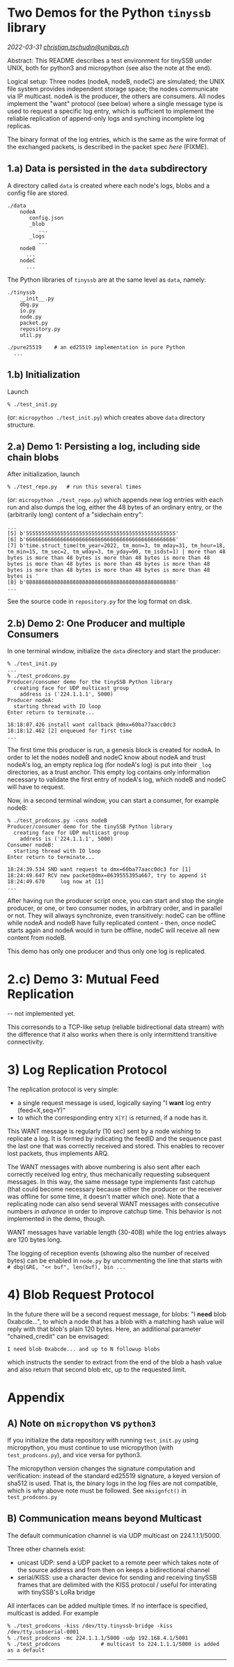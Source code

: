 # Two Demos for the Python ```tinyssb``` library

_2022-03-31 <christian.tschudin@unibas.ch>_

Abstract: This README describes a test environment for tinySSB under
UNIX, both for python3 and micropython (see also the note at the end).

Logical setup: Three nodes (nodeA, nodeB, nodeC) are simulated; the
UNIX file system provides independent storage space; the nodes
communicate via IP multicast. nodeA is the producer, the others are
consumers. All nodes implement the "want" protocol (see below) where a
single message type is used to request a specific log entry, which is
sufficient to implement the reliable replication of append-only logs
and synching incomplete log replicas.

The binary format of the log entries, which is the same as the wire
format of the exchanged packets, is described in the packet spec
_here_ (FIXME).

## 1.a) Data is persisted in the ```data``` subdirectory

A directory called ```data``` is created where each node's
logs, blobs and a config file are stored.

```
./data
    nodeA
       config.json
       _blob
          ...
       _logs
          ...
    nodeB
      ...
    nodeC
      ...
```

The Python libraries of ```tinyssb``` are at the same level as ```data```, namely:
```
./tinyssb
    __init__.py
    dbg.py
    io.py
    node.py
    packet.py
    repository.py
    util.py

./pure25519    # an ed25519 implementation in pure Python
  ...
```

## 1.b) Initialization

Launch

```
% ./test_init.py
```

(or: ```micropython ./test_init.py```) which creates above ```data```
directory structure.


## 2.a) Demo 1: Persisting a log, including side chain blobs

After initialization, launch

```
% ./test_repo.py   # run this several times
```

(or: ```micropython ./test_repo.py```) which appends new log entries
with each run and also dumps the log, either the 48 bytes of an ordinary
entry, or the (arbitrarily long) content of a "sidechain entry":

```
...
[5] b'555555555555555555555555555555555555555555555555'
[6] b'666666666666666666666666666666666666666666666666'
[7] b'time.struct_time(tm_year=2022, tm_mon=3, tm_mday=31, tm_hour=18, tm_min=15, tm_sec=2, tm_wday=3, tm_yday=90, tm_isdst=1) | more than 48 bytes is more than 48 bytes is more than 48 bytes is more than 48 bytes is more than 48 bytes is more than 48 bytes is more than 48 bytes is more than 48 bytes is more than 48 bytes is more than 48 bytes is '
[8] b'888888888888888888888888888888888888888888888888'
...
```

See the source code in ```repository.py``` for the log format on disk.


## 2.b) Demo 2: One Producer and multiple Consumers

In one terminal window, initialize the ```data``` directory and
start the producer:

```
% ./test_init.py
...
% ./test_prodcons.py
Producer/consumer demo for the tinySSB Python library
  creating face for UDP multicast group
    address is ('224.1.1.1', 5000)
Producer nodeA:
  starting thread with IO loop
Enter return to terminate...

18:18:07.426 install want callback @dmx=60ba77aacc0dc3
18:18:12.462 [2] enqueued for first time
...
```

The first time this producer is run, a genesis block is created for
nodeA. In order to let the nodes nodeB and nodeC know about nodeA and
trust nodeA's log, an empty replica log (for nodeA's log) is put into
their `_log` directories, as a trust anchor. This empty log contains
only information necessary to validate the first entry of nodeA's log,
which nodeB and nodeC will have to request.

Now, in a second terminal window, you can start a consumer, for example nodeB:

```
% ./test_prodcons.py -cons nodeB
Producer/consumer demo for the tinySSB Python library
  creating face for UDP multicast group
    address is ('224.1.1.1', 5000)
Consumer nodeB:
  starting thread with IO loop
Enter return to terminate...

18:24:39.534 SND want request to dmx=60ba77aacc0dc3 for [1]
18:24:49.647 RCV new packet@dmx=8639555395a667, try to append it
18:24:49.670     log now at [1]
...
```

After having run the producer script once, you can start and
stop the single producer, or one, or two consumer nodes, in arbitrary
order, and in parallel or not. They will always synchronize, even
transitively: nodeC can be offline while nodeA and nodeB have fully
replicated content - then, once nodeC starts again and nodeA would in
turn be offline, nodeC will receive all new content from nodeB.

This demo has only one producer and thus only one log is replicated.


# 2.c) Demo 3: Mutual Feed Replication 
 
-- not implemented yet.

This corresonds to a TCP-like setup (reliable bidirectional data
stream) with the difference that it also works when there is only
intermittend transitive connectivity.


# 3) Log Replication Protocol

The replication protocol is very simple:
- a single request message is used, logically saying "I **want** log entry (feed=X,seq=Y)"
- to which the corresponding entry ```X[Y]``` is returned, if a node has it.

This WANT message is regularly (10 sec) sent by a node wishing to
replicate a log. It is formed by indicating the feedID and the
sequence past the last one that was correctly received and
stored. This enables to recover lost packets, thus implements ARQ.

The WANT messages with above numbering is also sent after each
correctly received log entry, thus mechanically requesting subsequent
messages. In this way, the same message type implements fast catchup
(that could become necessary because either the producer or the
receiver was offline for some time, it doesn't matter which one).
Note that a replicating node can also send several WANT messages with
consecutive numbers _in advance_ in order to improve catchup
time. This behavior is not implemented in the demo, though.

WANT messages have variable length (30-40B) while the log entries
always are 120 bytes long.

The logging of reception events (showing also the number of received
bytes) can be enabled in ```node.py``` by uncommenting the line that
starts with ```# dbg(GRE, "<< buf", len(buf), bin ...```


# 4) Blob Request Protocol

In the future there will be a second request message, for blobs: "I
**need** blob 0xabcde...", to which a node that has a blob with a
matching hash value will reply with that blob's plain 120 bytes. Here,
an additional parameter "chained_credit" can be envisaged:

```
I need blob 0xabcde... and up to N followup blobs
```

which instructs the sender to extract from the end of the blob a hash
value and also return that second blob etc, up to the requested limit.


# Appendix

## A) Note on ```micropython``` vs ```python3```

If you initialize the data repository with running ```test_init.py```
using micropython, you must continue to use micropython (with
```test_prodcons.py```), and vice versa for python3.

The micropython version changes the signature computation and
verification: instead of the standard ed25519 signature, a keyed
version of sha512 is used. That is, the binary logs in the log files
are not compatible, which is why above note must be followed. See
```mksignfct()``` in ```test_prodcons.py```

## B) Communication means beyond Multicast

The default communication channel is via UDP multicast on 224.1.1.1/5000.

Three other channels exist:

- unicast UDP: send a UDP packet to a remote peer which takes note of the source address and from then on keeps a bidirectional channel
- serial/KISS: use a character device for sending and receiving tinySSB frames that are delimited with the KISS protocol / useful for interating with tinySSB's LoRa bridge

All interfaces can be added multiple times. If no interface is specified,
multicast is added. For example

```
% ./test_prodcons -kiss /dev/tty.tinyssb-bridge -kiss /dev/tty.usbserial-0001
% ./test_prodcons -mc 224.1.1.1/5000 -udp 192.168.4.1/5001
% ./test_prodcons             # multicast to 224.1.1.1/5000 is added as a default
```

---
